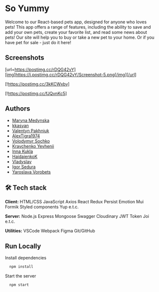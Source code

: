 # So Yummy

Welcome to our React-based pets app, designed for anyone who loves pets! This app offers a range of features, including
the ability to save and add your own pets, create your favorite list, and read some news about pets! Our site will help
you to buy or take a new pet to your home. Or if you have pet for sale - just do it here!

## Screenshots

[url=https://postimg.cc/rDQG42vY][img]https://i.postimg.cc/rDQG42vY/Screenshot-5.png[/img][/url]

[!https://postimg.cc/3kKCWxbv]

[!https://postimg.cc/fJQvnKc5]

## Authors

- [Maryna Medynska](https://github.com/aquamarinewave)
- [kkasyan](https://github.com/kkasyan)
- [Valentyn Pakhniuk](https://github.com/ValentynPakhniuk)
- [AlexTigra1974](https://github.com/AlexTigra1974)
- [Volodymyr Sochko](https://github.com/Woodiik)
- [Kravchenko Yevhenii](https://github.com/iEfir)
- [Inna Kukla](https://github.com/InnaKukla)
- [HaidaienkoK](https://github.com/HaidaienkoK)
- [Vladyslav](https://github.com/vladsimak11)
- [Igor Sedura](https://github.com/IgorSedura)
- [Yaroslava Vorobets](https://github.com/Yaroslava-Vorobets)

## 🛠 Tech stack

**Client:** HTML/CSS JavaScript Axios React Redux Persist Emotion Mui Formik Styled components Yup e.t.c.

**Server:** Node.js Express Mongoose Swagger Cloudinary JWT Token Joi e.t.c.

**Utilities:** VSCode Webpack Figma Git/GitHub

## Run Locally

Install dependencies

```bash
  npm install
```

Start the server

```bash
  npm start
```
